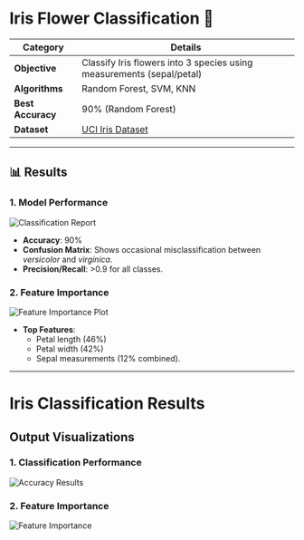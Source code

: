 # Iris Flower Classification 🌸

| **Category**       | **Details**                                                                 |
|--------------------|----------------------------------------------------------------------------|
| **Objective**      | Classify Iris flowers into 3 species using measurements (sepal/petal)      |
| **Algorithms**     | Random Forest, SVM, KNN                                                    |
| **Best Accuracy**  | 90% (Random Forest)                                                        |
| **Dataset**        | [UCI Iris Dataset](https://archive.ics.uci.edu/ml/datasets/iris)           |

---

## 📊 Results

### 1. Model Performance
![Classification Report](iris_classification_results_accuracy_0.9_20230721.png)  
- **Accuracy**: 90%  
- **Confusion Matrix**: Shows occasional misclassification between *versicolor* and *virginica*.  
- **Precision/Recall**: >0.9 for all classes.

### 2. Feature Importance
![Feature Importance Plot](iris_results_feature_importance.png)  
- **Top Features**:  
  - Petal length (46%)  
  - Petal width (42%)  
  - Sepal measurements (12% combined).

---
# Iris Classification Results

## Output Visualizations

### 1. Classification Performance
![Accuracy Results](https://github.com/your-username/your-repo/blob/main/images/accuracy_results.png?raw=true)

### 2. Feature Importance
![Feature Importance](https://github.com/your-username/your-repo/blob/main/images/feature_importance.png?raw=true)
